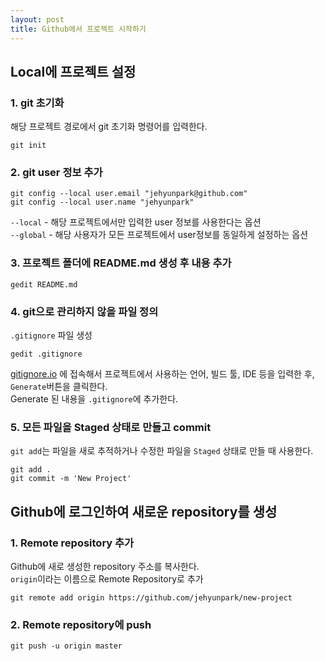 ```yaml
---
layout: post
title: Github에서 프로젝트 시작하기
---
```


## Local에 프로젝트 설정

### 1. git 초기화
해당 프로젝트 경로에서 git 초기화 명령어를 입력한다.

``` shell
git init
```

### 2. git user 정보 추가

``` shell
git config --local user.email "jehyunpark@github.com"
git config --local user.name "jehyunpark"
```
`--local` - 해당 프로젝트에서만 입력한 user 정보를 사용한다는 옵션  
`--global` - 해당 사용자가 모든 프로젝트에서 user정보를 동일하게 설정하는 옵션

### 3. 프로젝트 폴더에 README.md 생성 후 내용 추가

``` shell
gedit README.md
```

### 4. git으로 관리하지 않을 파일 정의
`.gitignore` 파일 생성

``` shell
gedit .gitignore
```
[gitignore.io][] 에 접속해서 프로젝트에서 사용하는 언어, 빌드 툴, IDE 등을 입력한 후, `Generate`버튼을 클릭한다.  
Generate 된 내용을 `.gitignore`에 추가한다.

### 5. 모든 파일을 Staged 상태로 만들고 commit
`git add`는 파일을 새로 추적하거나 수정한 파일을 `Staged` 상태로 만들 때 사용한다.

``` shell
git add .
git commit -m 'New Project'
```


## Github에 로그인하여 새로운 repository를 생성

### 1. Remote repository 추가
Github에 새로 생성한 repository 주소를 복사한다.  
`origin`이라는 이름으로 Remote Repository로 추가

``` shell
git remote add origin https://github.com/jehyunpark/new-project
```

### 2. Remote repository에 push

``` shell
git push -u origin master
```

[gitignore.io]: https://www.gitignore.io/
